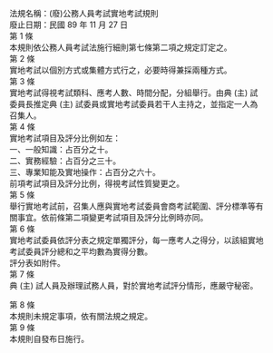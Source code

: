 法規名稱：(廢)公務人員考試實地考試規則  
廢止日期：民國 89 年 11 月 27 日  
第 1 條  
本規則依公務人員考試法施行細則第七條第二項之規定訂定之。  
第 2 條  
實地考試以個別方式或集體方式行之，必要時得兼採兩種方式。  
第 3 條  
實地考試得視考試類科、應考人數、時間分配，分組舉行。由典 (主) 試  
委員長推定典 (主) 試委員或實地考試委員若干人主持之，並指定一人為  
召集人。  
第 4 條  
實地考試項目及評分比例如左：  
一、一般知識：占百分之十。  
二、實務經驗：占百分之三十。  
三、專業知能及實地操作：占百分之六十。  
前項考試項目及評分比例，得視考試性質變更之。  
第 5 條  
舉行實地考試前，召集人應與實地考試委員會商考試範圍、評分標準等有  
關事宜。依前條第二項變更考試項目及評分比例時亦同。  
第 6 條  
實地考試委員依評分表之規定單獨評分，每一應考人之得分，以該組實地  
考試委員評分總和之平均數為實得分數。  
評分表如附件。  
第 7 條  
典 (主) 試人員及辦理試務人員，對於實地考試評分情形，應嚴守秘密。  


第 8 條  
本規則未規定事項，依有關法規之規定。  
第 9 條  
本規則自發布日施行。  


